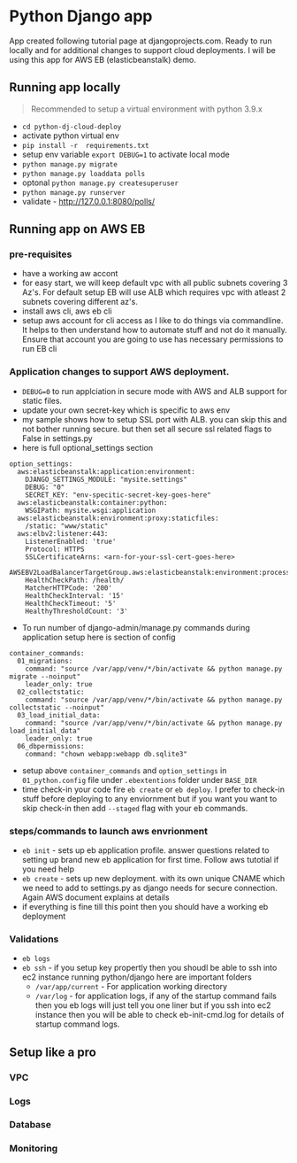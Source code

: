 # Python Django app 

 App created following tutorial page at djangoprojects.com. Ready to run locally and for additional changes to support cloud deployments. I will be using this app for AWS EB (elasticbeanstalk) demo.

 ## Running app locally
> Recommended to setup a virtual environment with python 3.9.x

- `cd python-dj-cloud-deploy`
- activate python virtual env
- `pip install -r  requirements.txt`
- setup env variable `export DEBUG=1` to activate local mode
- `python manage.py migrate` 
- `python manage.py loaddata polls`
- optonal `python manage.py createsuperuser`
- `python manage.py runserver`
- validate - http://127.0.0.1:8080/polls/

 ## Running app on AWS EB

### pre-requisites
- have a working aw accont
- for easy start, we will keep default vpc with all public subnets covering 3 Az's. For default setup EB will use ALB which requires vpc with atleast 2 subnets covering different az's.
- install aws cli, aws eb cli
- setup aws account for cli access as I like to do things via commandline. It helps to then understand how to automate stuff and not do it manually. Ensure that account you are going to use has necessary permissions to run EB cli

### Application changes to support AWS deployment.
- `DEBUG=0` to run applciation in secure mode with AWS and ALB support for static files.
- update your own secret-key which is specific to aws env
- my sample shows how to setup SSL port with ALB. you can skip this and not bother running secure. but then set all secure ssl related flags to False in settings.py
- here is full optional_settings section
```
option_settings:
  aws:elasticbeanstalk:application:environment:
    DJANGO_SETTINGS_MODULE: "mysite.settings"
    DEBUG: "0"
    SECRET_KEY: "env-specitic-secret-key-goes-here"
  aws:elasticbeanstalk:container:python:
    WSGIPath: mysite.wsgi:application
  aws:elasticbeanstalk:environment:proxy:staticfiles:
    /static: "www/static"
  aws:elbv2:listener:443:
    ListenerEnabled: 'true'
    Protocol: HTTPS
    SSLCertificateArns: <arn-for-your-ssl-cert-goes-here>
  AWSEBV2LoadBalancerTargetGroup.aws:elasticbeanstalk:environment:process:default:
    HealthCheckPath: /health/
    MatcherHTTPCode: '200'
    HealthCheckInterval: '15'
    HealthCheckTimeout: '5'
    HealthyThresholdCount: '3'
```
- To run number of django-admin/manage.py commands during application setup here is section of config
```
container_commands:
  01_migrations:
    command: "source /var/app/venv/*/bin/activate && python manage.py migrate --noinput"
    leader_only: true
  02_collectstatic:
    command: "source /var/app/venv/*/bin/activate && python manage.py collectstatic --noinput"
  03_load_initial_data:
    command: "source /var/app/venv/*/bin/activate && python manage.py load_initial_data"
    leader_only: true
  06_dbpermissions:
    command: "chown webapp:webapp db.sqlite3"
```
- setup above `container_commands` and `option_settings` in `01_python.config` file under `.ebextentions` folder under `BASE_DIR`
- time check-in your code fire `eb create` or `eb deploy`. I prefer to check-in stuff before deploying to any enviornment but if you want you want to skip check-in then add `--staged` flag with your eb commands.

### steps/commands to launch aws envrionment
- `eb init` - sets up eb application profile. answer questions related to setting up brand new eb application for first time. Follow aws tutotial if you need help
- `eb create`  - sets up new deployment. with its own unique CNAME which we need to add to settings.py as django needs for secure connection. Again AWS document explains at details
- if everything is fine till this point then you should have a working eb deployment 

### Validations 
- `eb logs`
- `eb ssh` - if you setup key propertly then you shoudl be able to ssh into ec2 instance running python/django here are important folders 
    - `/var/app/current` - For application working directory
    - `/var/log` - for application logs, if any of the startup command fails then you eb logs will just tell you one liner but if you ssh into ec2 instance then you will be able to check eb-init-cmd.log for details of startup command logs.


## Setup like a pro

### VPC 

### Logs

### Database

### Monitoring



